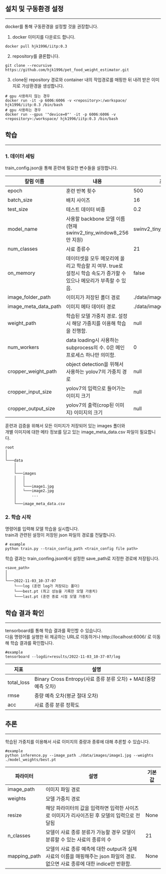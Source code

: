 ## 설치 및 구동환경 설정
---
docker를 통해 구동환경을 설정할 것을 권장합니다.  

1. docker 이미지를 다운로드 합니다.
```
docker pull hjk1996/iitp:0.3
```  
  
2. repository를 클론합니다. 
```
git clone --recursive https://github.com/hjk1996/pet_food_weight_estimator.git
```
  
3. clone된 repository 경로와 container 내의 작업경로를 매핑한 뒤 내려 받은 이미지로 가상환경을 생성합니다.
```
# gpu 사용하지 않는 경우
docker run -it -p 6006:6006 -v <repository>:/workspace/ hjk1996/iitp:0.3 /bin/bash
# gpu 사용하는 경우
docker run --gpus '"device=0"' -it -p 6006:6006 -v <repository>:/workspace/ hjk1996/iitp:0.3 /bin/bash
```
   
## 학습
---
### 1. 데이터 세팅
train_config.json을 통해 훈련에 필요한 변수들을 설정합니다.
  
|칼럼 이름|내용|초기값|
|------|---|---|
|epoch|훈련 반복 횟수|500|
|batch_size|배치 사이즈|16|
|test_size|테스트 데이터 비중|0.2|
|model_name|사용할 backbone 모델 이름 (현재 swinv2_tiny_window8_256만 지원)|swinv2_tiny_window8_256|
|num_classes|사료 종류수|21|
|on_memory|데이터셋을 모두 메모리에 올리고 학습할 지 여부. true로 설정시 학습 속도가 증가할 수 있으나 메모리가 부족할 수 있음.|false|
|image_folder_path|이미지가 저장된 폴더 경로|./data/images|
|image_meta_data_path|이미지 메타 데이터 경로|./data/image_meta_data.csv|
|weight_path|학습된 모델 가중치 경로. 설정시 해당 가중치를 이용해 학습을 진행함.|null|
|num_workers|data loading시 사용하는 subprocess의 수. 0은 메인 프로세스 하나만 의미함.|0|
|cropper_weight_path|object detection을 위해서 사용하는 yolov7의 가중치 경로|null|
|cropper_input_size|yolov7의 입력으로 들어가는 이미지 크기|null|
|cropper_output_size|yolov7의 출력(crop된 이미지) 이미지의 크기|null|
   
훈련과 검증을 위해서 모든 이미지가 저장되어 있는 images 폴더와   
개별 이미지에 대한 메타 정보를 담고 있는 image_meta_data.csv 파일이 필요합니다.
  ```
  root
  │   
  │   
  └───data
      │   
      │   
      └───images
      │   │   
      │   │   
      │   └───image1.jpg
      │   └───image2.jpg
      │       ...
      │
      └───image_meta_data.csv
  ```
  
### 2. 학습 시작
명령어를 입력해 모델 학습을 실시합니다.  
train과 관련된 설정이 저장된 json 파일의 경로를 전달합니다.
```
# example
python train.py --train_config_path <train_config file path>
```
  
학습 결과는 train_confing.json에서 설정한 save_path로 지정한 경로에 저장됩니다.
```
<save_path>
│   
│   
└───2022-11-03_10-37-07
    └───log (훈련 log가 저장되는 폴더)
    └───best.pt (최고 성능을 기록한 모델 가중치)
    └───last.pt (훈련 종료 시점 모델 가중치)
```
  
## 학습 결과 확인
---
tensorboard를 통해 학습 결과를 확인할 수 있습니다.  
다음 명령어를 실행한 뒤 제공하는 URL로 이동하거나 http://localhost:6006/ 로 이동해 학습 결과를 확인합니다.
```
#example
tensorboard --logdir=results/2022-11-03_10-37-07/log
```
  
|지표|설명|
|------|---|
|total_loss|Binary Cross Entropy(사료 종류 분류 오차) + MAE(중량 예측 오차)|
|rmse|중량 예측 오차(평균 절대 오차)|
|acc|사료 종류 분류 정확도|


## 추론
---
학습된 가중치를 이용해서 사료 이미지의 중량과 종류에 대해 추론할 수 있습니다.
  
```
#example
python inference.py --image_path ./data/images/image1.jpg --weights ./model_weights/best.pt
```
|파라미터|설명|기본값|
|------|---|---|
|image_path|이미지 파일 경로||
|weights|모델 가중치 경로||
|resize|해당 파라미터의 값을 입력하면 입력한 사이즈로 이미지가 리사이즈된 후 모델의 입력으로 전달됨|None|
|n_classes|모델이 사료 종류 분류가 가능할 경우 모델이 분류할 수 있는 사료의 종류의 수|21|
|mapping_path|모델의 사료 종류 예측에 대한 output과 실제 사료의 이름을 매핑해주는 json 파일의 경로. 없으면 사료 종류에 대한 indice만 반환함.|None|
